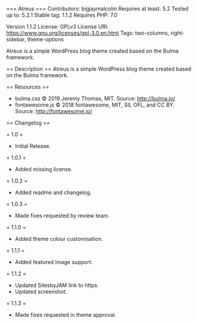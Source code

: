=== Atreus ===
Contributors: bigjaymalcolm
Requires at least: 5.2
Tested up to: 5.2.1
Stable tag: 1.1.2
Requires PHP: 7.0

Version 1.1.2
License: GPLv3
License URI: https://www.gnu.org/licenses/gpl-3.0.en.html
Tags: two-columns, right-sidebar, theme-options

Atreus is a simple WordPress blog theme created based on the Bulma framework.

== Description ==
Atreus is a simple WordPress blog theme created based on the Bulma framework.

== Resources ==
* bulma.css © 2019 Jeremy Thomas, MIT. Source: http://bulma.io/
* fontawesome.js © 2018 fontawesome, MIT, SIL OFL, and CC BY. Source: http://fontawesome.io/

== Changelog ==

= 1.0 =
* Initial Release.

= 1.0.1 =
* Added missing license.

= 1.0.2 =
* Added readme and changelog.

= 1.0.3 =
* Made fixes requested by review team.

= 1.1.0 =
* Added theme colour customisation.

= 1.1.1 =
* Added featured image support.

= 1.1.2 =
* Updated SitesbyJAM link to https.
* Updated screenshot.

= 1.1.3 =
* Made fixes requested in theme approval.